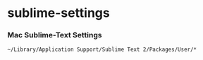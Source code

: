 sublime-settings
================

### Mac Sublime-Text Settings

```
~/Library/Application Support/Sublime Text 2/Packages/User/*
```
